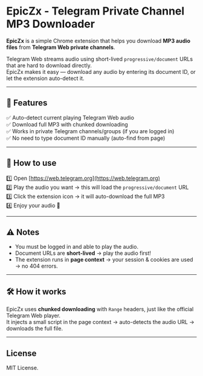 # EpicZx - Telegram Private Channel MP3 Downloader

**EpicZx** is a simple Chrome extension that helps you download **MP3 audio files** from **Telegram Web private channels**.

Telegram Web streams audio using short-lived `progressive/document` URLs that are hard to download directly.  
EpicZx makes it easy — download any audio by entering its document ID, or let the extension auto-detect it.

---

## 🚀 Features

✅ Auto-detect current playing Telegram Web audio  
✅ Download full MP3 with chunked downloading  
✅ Works in private Telegram channels/groups (if you are logged in)  
✅ No need to type document ID manually (auto-find from page)  

---

## 📝 How to use

1️⃣ Open [https://web.telegram.org](https://web.telegram.org)  
2️⃣ Play the audio you want → this will load the `progressive/document` URL  
3️⃣ Click the extension icon → it will auto-download the full MP3  
4️⃣ Enjoy your audio 🎵  

---

## ⚠️ Notes

- You must be logged in and able to play the audio.
- Document URLs are **short-lived** → play the audio first!
- The extension runs in **page context** → your session & cookies are used → no 404 errors.

---

## 🛠️ How it works

EpicZx uses **chunked downloading** with `Range` headers, just like the official Telegram Web player.  
It injects a small script in the page context → auto-detects the audio URL → downloads the full file.

---

## License

MIT License.
